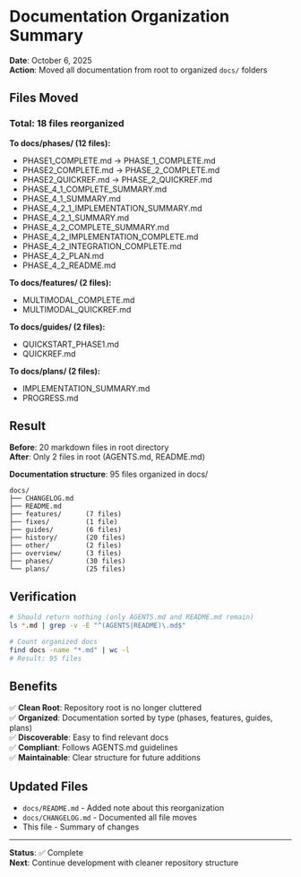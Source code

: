 # Documentation Organization Summary

**Date**: October 6, 2025  
**Action**: Moved all documentation from root to organized `docs/` folders

## Files Moved

### Total: 18 files reorganized

**To docs/phases/ (12 files):**
- PHASE1_COMPLETE.md → PHASE_1_COMPLETE.md
- PHASE2_COMPLETE.md → PHASE_2_COMPLETE.md  
- PHASE2_QUICKREF.md → PHASE_2_QUICKREF.md
- PHASE_4_1_COMPLETE_SUMMARY.md
- PHASE_4_1_SUMMARY.md
- PHASE_4_2_1_IMPLEMENTATION_SUMMARY.md
- PHASE_4_2_1_SUMMARY.md
- PHASE_4_2_COMPLETE_SUMMARY.md
- PHASE_4_2_IMPLEMENTATION_COMPLETE.md
- PHASE_4_2_INTEGRATION_COMPLETE.md
- PHASE_4_2_PLAN.md
- PHASE_4_2_README.md

**To docs/features/ (2 files):**
- MULTIMODAL_COMPLETE.md
- MULTIMODAL_QUICKREF.md

**To docs/guides/ (2 files):**
- QUICKSTART_PHASE1.md
- QUICKREF.md

**To docs/plans/ (2 files):**
- IMPLEMENTATION_SUMMARY.md
- PROGRESS.md

## Result

**Before**: 20 markdown files in root directory  
**After**: Only 2 files in root (AGENTS.md, README.md)

**Documentation structure**: 95 files organized in docs/

```
docs/
├── CHANGELOG.md
├── README.md
├── features/      (7 files)
├── fixes/         (1 file)
├── guides/        (6 files)
├── history/       (20 files)
├── other/         (2 files)
├── overview/      (3 files)
├── phases/        (30 files)
└── plans/         (25 files)
```

## Verification

```bash
# Should return nothing (only AGENTS.md and README.md remain)
ls *.md | grep -v -E "^(AGENTS|README)\.md$"

# Count organized docs
find docs -name "*.md" | wc -l
# Result: 95 files
```

## Benefits

✅ **Clean Root**: Repository root is no longer cluttered  
✅ **Organized**: Documentation sorted by type (phases, features, guides, plans)  
✅ **Discoverable**: Easy to find relevant docs  
✅ **Compliant**: Follows AGENTS.md guidelines  
✅ **Maintainable**: Clear structure for future additions  

## Updated Files

- `docs/README.md` - Added note about this reorganization
- `docs/CHANGELOG.md` - Documented all file moves
- This file - Summary of changes

---

**Status**: ✅ Complete  
**Next**: Continue development with cleaner repository structure
